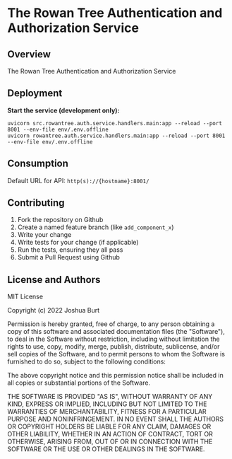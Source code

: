 # The Rowan Tree Authentication and Authorization Service

Overview
--------
The Rowan Tree Authentication and Authorization Service

Deployment
----------
**Start the service (development only):**
```
uvicorn src.rowantree.auth.service.handlers.main:app --reload --port 8001 --env-file env/.env.offline
uvicorn rowantree.auth.service.handlers.main:app --reload --port 8001 --env-file env/.env.offline
```

Consumption
-----------
Default URL for API: `http(s)://{hostname}:8001/`

Contributing
------------
1. Fork the repository on Github
2. Create a named feature branch (like `add_component_x`)
3. Write your change
4. Write tests for your change (if applicable)
5. Run the tests, ensuring they all pass
6. Submit a Pull Request using Github

License and Authors
-------------------
MIT License

Copyright (c) 2022 Joshua Burt

Permission is hereby granted, free of charge, to any person obtaining a copy
of this software and associated documentation files (the "Software"), to deal
in the Software without restriction, including without limitation the rights
to use, copy, modify, merge, publish, distribute, sublicense, and/or sell
copies of the Software, and to permit persons to whom the Software is
furnished to do so, subject to the following conditions:

The above copyright notice and this permission notice shall be included in all
copies or substantial portions of the Software.

THE SOFTWARE IS PROVIDED "AS IS", WITHOUT WARRANTY OF ANY KIND, EXPRESS OR
IMPLIED, INCLUDING BUT NOT LIMITED TO THE WARRANTIES OF MERCHANTABILITY,
FITNESS FOR A PARTICULAR PURPOSE AND NONINFRINGEMENT. IN NO EVENT SHALL THE
AUTHORS OR COPYRIGHT HOLDERS BE LIABLE FOR ANY CLAIM, DAMAGES OR OTHER
LIABILITY, WHETHER IN AN ACTION OF CONTRACT, TORT OR OTHERWISE, ARISING FROM,
OUT OF OR IN CONNECTION WITH THE SOFTWARE OR THE USE OR OTHER DEALINGS IN THE
SOFTWARE.

